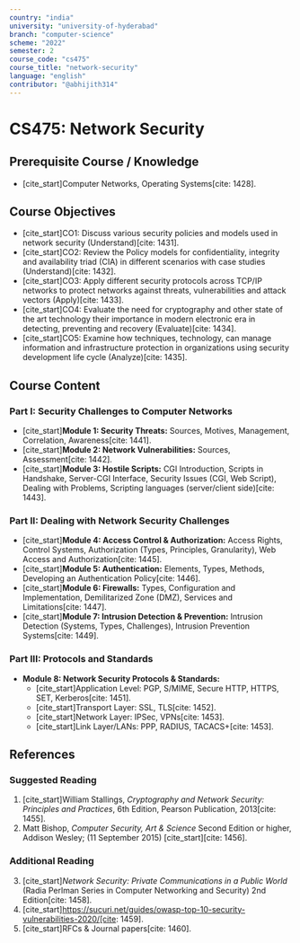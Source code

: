 ```yaml
---
country: "india"
university: "university-of-hyderabad"
branch: "computer-science"
scheme: "2022"
semester: 2
course_code: "cs475"
course_title: "network-security"
language: "english"
contributor: "@abhijith314"
---
```


# CS475: Network Security

## Prerequisite Course / Knowledge
* [cite_start]Computer Networks, Operating Systems[cite: 1428].

## Course Objectives
* [cite_start]CO1: Discuss various security policies and models used in network security (Understand)[cite: 1431].
* [cite_start]CO2: Review the Policy models for confidentiality, integrity and availability triad (CIA) in different scenarios with case studies (Understand)[cite: 1432].
* [cite_start]CO3: Apply different security protocols across TCP/IP networks to protect networks against threats, vulnerabilities and attack vectors (Apply)[cite: 1433].
* [cite_start]CO4: Evaluate the need for cryptography and other state of the art technology their importance in modern electronic era in detecting, preventing and recovery (Evaluate)[cite: 1434].
* [cite_start]CO5: Examine how techniques, technology, can manage information and infrastructure protection in organizations using security development life cycle (Analyze)[cite: 1435].

## Course Content

### Part I: Security Challenges to Computer Networks
* [cite_start]**Module 1: Security Threats:** Sources, Motives, Management, Correlation, Awareness[cite: 1441].
* [cite_start]**Module 2: Network Vulnerabilities:** Sources, Assessment[cite: 1442].
* [cite_start]**Module 3: Hostile Scripts:** CGI Introduction, Scripts in Handshake, Server-CGI Interface, Security Issues (CGI, Web Script), Dealing with Problems, Scripting languages (server/client side)[cite: 1443].

### Part II: Dealing with Network Security Challenges
* [cite_start]**Module 4: Access Control & Authorization:** Access Rights, Control Systems, Authorization (Types, Principles, Granularity), Web Access and Authorization[cite: 1445].
* [cite_start]**Module 5: Authentication:** Elements, Types, Methods, Developing an Authentication Policy[cite: 1446].
* [cite_start]**Module 6: Firewalls:** Types, Configuration and Implementation, Demilitarized Zone (DMZ), Services and Limitations[cite: 1447].
* [cite_start]**Module 7: Intrusion Detection & Prevention:** Intrusion Detection (Systems, Types, Challenges), Intrusion Prevention Systems[cite: 1449].

### Part III: Protocols and Standards
* **Module 8: Network Security Protocols & Standards:**
    * [cite_start]Application Level: PGP, S/MIME, Secure HTTP, HTTPS, SET, Kerberos[cite: 1451].
    * [cite_start]Transport Layer: SSL, TLS[cite: 1452].
    * [cite_start]Network Layer: IPSec, VPNs[cite: 1453].
    * [cite_start]Link Layer/LANs: PPP, RADIUS, TACACS+[cite: 1453].

## References
### Suggested Reading
1.  [cite_start]William Stallings, *Cryptography and Network Security: Principles and Practices*, 6th Edition, Pearson Publication, 2013[cite: 1455].
2.  Matt Bishop, *Computer Security, Art & Science* Second Edition or higher, Addison Wesley; (11 September 2015) [cite_start][cite: 1456].
### Additional Reading
3.  [cite_start]*Network Security: Private Communications in a Public World* (Radia Perlman Series in Computer Networking and Security) 2nd Edition[cite: 1458].
4.  [cite_start]https://sucuri.net/guides/owasp-top-10-security-vulnerabilities-2020/[cite: 1459].
5.  [cite_start]RFCs & Journal papers[cite: 1460].